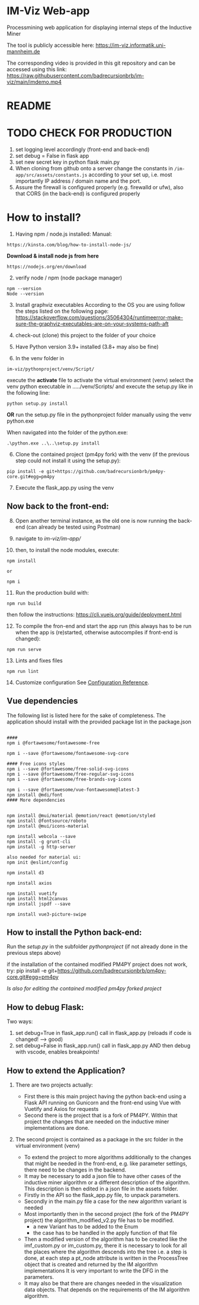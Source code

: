 # IM-Viz Web-app
Processmining web application for displaying internal steps of the Inductive Miner

The tool is publicly accessible here: https://im-viz.informatik.uni-mannheim.de

The corresponding video is provided in this git repository and can be accessed using this link: https://raw.githubusercontent.com/badrecursionbrb/im-viz/main/imdemo.mp4

# README

# TODO CHECK FOR PRODUCTION
1. set logging level accordingly (front-end and back-end)
2. set debug = False in flask app 
3. set new secret key in python flask main.py
4. When cloning from github onto a server change the constants in `/im-app/src/assets/constants.js` according to your set up, i.e. most importantly IP address / domain name and the port.  
5. Assure the firewall is configured properly (e.g. firewalld or ufw), also that CORS (in the back-end) is configured properly

# How to install? 
1. Having npm / node.js installed: 
Manual:
```
https://kinsta.com/blog/how-to-install-node-js/
```

**Download & install node js from here**
```
https://nodejs.org/en/download
```
2. verify node / npm (node package manager)
```
npm --version
Node --version
```

3. Install graphviz executables 
    According to the OS you are using follow the steps listed on the following page: https://stackoverflow.com/questions/35064304/runtimeerror-make-sure-the-graphviz-executables-are-on-your-systems-path-aft

4. check-out (clone) this project to the folder of your choice 

5. Have Python version 3.9+ installed (3.8+ may also be fine)
6. In the venv folder in 
```
im-viz/pythonproject/venv/Script/
```
execute the **activate** file to activate the virtual environment (venv)
select the venv python executable in ...../venv/Scripts/ and execute the setup.py like in the following line: 
```
python setup.py install
```
**OR**
run the setup.py file in the pythonproject folder manually using the venv python.exe

When navigated into the folder of the python.exe: 
```
.\python.exe ..\..\setup.py install
```

6. Clone the contained project (pm4py fork) with the venv (if the previous step could not install it using the setup.py):
```
pip install -e git+https://github.com/badrecursionbrb/pm4py-core.git#egg=pm4py
```
7. Execute the flask_app.py using the venv 

## Now back to the front-end: 
8. Open another terminal instance, as the old one is now running the back-end (can already be tested using Postman)
9. navigate to 
*im-viz/im-app/*

10. then, to install the node modules, execute:
```
npm install 

or 

npm i
```


11. Run the production build with: 
```
npm run build
```
then follow the instructions: https://cli.vuejs.org/guide/deployment.html


12. To compile the fron-end and start the app run (this always has to be run when the app is (re)started, otherwise autocompiles if front-end is changed): 
```
npm run serve
```

13. Lints and fixes files
```
npm run lint
```

14. Customize configuration
See [Configuration Reference](https://cli.vuejs.org/config/).


## Vue dependencies

The following list is listed here for the sake of completeness. The application should install with the provided package list in the package.json
```

####
npm i @fortawesome/fontawesome-free

npm i --save @fortawesome/fontawesome-svg-core

#### Free icons styles
npm i --save @fortawesome/free-solid-svg-icons
npm i --save @fortawesome/free-regular-svg-icons
npm i --save @fortawesome/free-brands-svg-icons

npm i --save @fortawesome/vue-fontawesome@latest-3
npm install @mdi/font
#### More dependencies


npm install @mui/material @emotion/react @emotion/styled
npm install @fontsource/roboto 
npm install @mui/icons-material

npm install webcola --save
npm install -g grunt-cli
npm install -g http-server

also needed for material ui: 
npm init @eslint/config

npm install d3

npm install axios

npm install vuetify
npm install html2canvas
npm install jspdf --save

npm install vue3-picture-swipe
```

## How to install the Python back-end: 

Run the *setup.py* in the subfolder *pythonproject* (if not already done in the previous steps above)

 if the installation of the contained modified PM4PY project does not work, try: pip install -e git+https://github.com/badrecursionbrb/pm4py-core.git#egg=pm4py

*Is also for editing the contained modified pm4py forked project* 

## How to debug Flask: 

Two ways: 
1. set debug=True in flask_app.run() call in flask_app.py (reloads if code is changed! --> good)
2. set debug=False in flask_app.run() call in flask_app.py AND then debug with vscode, enables breakpoints! 


## How to extend the Application? 

1. There are two projects actually: 
    - First there is this main project having the python back-end using a Flask API running on Gunicorn 
        and the front-end using Vue with Vuetify and Axios for requests  
    - Second there is the project that is a fork of PM4PY. Within that project the changes that 
        are needed on the inductive miner implementations are done. 

2. The second project is contained as a package in the src folder in the virtual environment (venv)
    - To extend the project to more algorithms additionally to the changes that might be needed in 
    the front-end, e.g. like parameter settings, there need to be changes in the backend. 
    - It may be necessary to add a json file to have other cases of the inductive miner algorithm 
        or a different description of the algorithm. This description is then edited in a json file 
        in the assets folder.  
    - Firstly in the API so the flask_app.py file, to unpack parameters. 
    - Secondly in the main.py file a case for the new algorithm variant is needed   
    - Most importantly then in the second project (the fork of the PM4PY project) the 
        algorithm_modified_v2.py file has to be modified.
        - a new Variant has to be added to the Enum 
        - the case has to be handled in the apply function of that file 
    - Then a modified version of the algorithm has to be created like the imf_custom.py or 
        im_custom.py, there it is necessary to look for all the places where the algorithm descends
        into the tree i.e. a step is done, at each step a pt_node attribute is written in the 
        ProcessTree object that is created and returned by the IM algorithm implementations
        It is very important to write the DFG in the parameters. 
    - It may also be that there are changes needed in the visualization data objects. That depends 
        on the requirements of the IM algorithm algorithm. 


